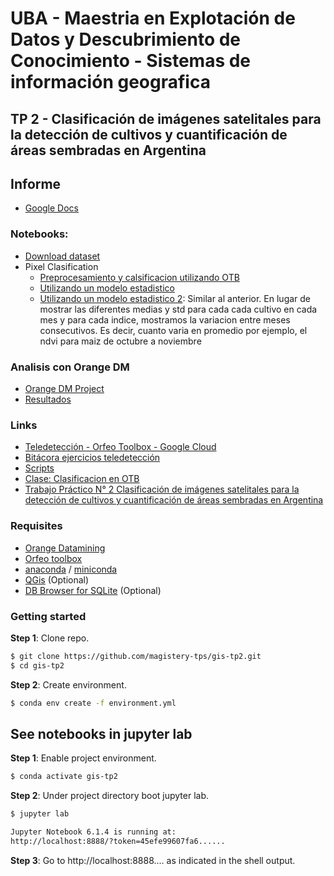 # UBA - Maestria en Explotación de Datos y Descubrimiento de Conocimiento - Sistemas de información geografica

## TP 2 - Clasificación de imágenes satelitales para la detección de cultivos y cuantificación de áreas sembradas en Argentina

## Informe

* [Google Docs](https://docs.google.com/document/d/1mUeEoCTk2aUe1CdnY4_59gIrKjuVLAEfztIrKQQddIw/edit)

### Notebooks:

* [Download dataset](https://github.com/magistery-tps/gis-tp2/tree/main/notebooks/dataset.ipynb)
* Pixel Clasification
    * [Preprocesamiento y calsificacion utilizando OTB](https://github.com/magistery-tps/gis-tp2/tree/main/notebooks/pixel-clasification.ipynb)
    * [Utilizando un modelo estadistico](https://github.com/magistery-tps/gis-tp2/tree/main/notebooks/clasificador_estadistico.ipynb)
    * [Utilizando un modelo estadistico 2](https://github.com/magistery-tps/gis-tp2/tree/main/notebooks/clasificador_estadistico_2.ipynb): Similar al anterior. En lugar de mostrar las diferentes medias y std para cada cada cultivo en cada mes y para cada indice, mostramos la variacion entre meses consecutivos. Es decir, cuanto varia en promedio por ejemplo, el ndvi para maiz de octubre a noviembre
    

### Analisis con Orange DM
 
* [Orange DM Project](https://github.com/magistery-tps/gis-tp2/blob/main/orange-project.ows)
* [Resultados](https://docs.google.com/document/d/1X5HmZg_e37KCm9dcRhPinQeWEgeBwduzGbRHXTOYlA4/edit?usp=sharing)

### Links

* [Teledetección - Orfeo Toolbox - Google Cloud](https://docs.google.com/document/d/1V5d6icd6FHN4cgtVkrzZ2r7HdtUg5CaChsi9wT5yDkA)
* [Bitácora ejercicios teledetección](https://docs.google.com/document/d/1zE4oFIGIQ0yXZJmgxsoPdYhyew2kUoMXQmr5WwbEMwY)
* [Scripts](https://github.com/fedebayle/tp-2-gis-dm-uba)
* [Clase: Clasificacion en OTB](https://youtu.be/S4gN10fTaEY)
* [Trabajo Práctico N° 2 Clasificación de imágenes satelitales para la detección de cultivos y cuantificación de áreas sembradas en Argentina](http://157.92.26.246/campus/pluginfile.php/2087/mod_resource/content/2/GIS-UBA-DM%20-%20TP%20Teledeteccion%202022.pdf)


### Requisites

* [Orange Datamining](https://orangedatamining.com/download/#linux)
* [Orfeo toolbox](https://gist.github.com/adrianmarino/d471f961d789d79270d3f2631d017bd7)
* [anaconda](https://www.anaconda.com/products/individual) / [miniconda](https://docs.conda.io/en/latest/miniconda.html)
* [QGis](https://www.qgis.org) (Optional)
* [DB Browser for SQLite](https://sqlitebrowser.org) (Optional)

### Getting started

**Step 1**: Clone repo.

```bash
$ git clone https://github.com/magistery-tps/gis-tp2.git
$ cd gis-tp2
```

**Step 2**: Create environment.

```bash
$ conda env create -f environment.yml
```

## See notebooks in jupyter lab

**Step 1**: Enable project environment.

```bash
$ conda activate gis-tp2
```

**Step 2**: Under project directory boot jupyter lab.

```bash
$ jupyter lab

Jupyter Notebook 6.1.4 is running at:
http://localhost:8888/?token=45efe99607fa6......
```

**Step 3**: Go to http://localhost:8888.... as indicated in the shell output.
